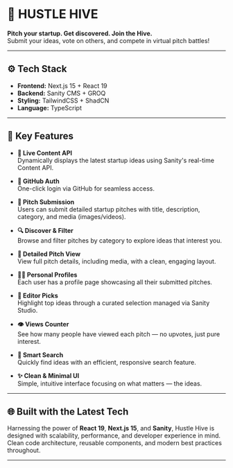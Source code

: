 # 🚀 HUSTLE HIVE  
**Pitch your startup. Get discovered. Join the Hive.**  
Submit your ideas, vote on others, and compete in virtual pitch battles!

---

## ⚙️ Tech Stack

- **Frontend:** Next.js 15 + React 19  
- **Backend:** Sanity CMS + GROQ  
- **Styling:** TailwindCSS + ShadCN  
- **Language:** TypeScript

---

## 🔋 Key Features

- **📡 Live Content API**  
  Dynamically displays the latest startup ideas using Sanity's real-time Content API.

- **🔐 GitHub Auth**  
  One-click login via GitHub for seamless access.

- **📝 Pitch Submission**  
  Users can submit detailed startup pitches with title, description, category, and media (images/videos).

- **🔍 Discover & Filter**  
  Browse and filter pitches by category to explore ideas that interest you.

- **📄 Detailed Pitch View**  
  View full pitch details, including media, with a clean, engaging layout.

- **🙋‍♂️ Personal Profiles**  
  Each user has a profile page showcasing all their submitted pitches.

- **🌟 Editor Picks**  
  Highlight top ideas through a curated selection managed via Sanity Studio.

- **👁️ Views Counter**  
  See how many people have viewed each pitch — no upvotes, just pure interest.

- **🔎 Smart Search**  
  Quickly find ideas with an efficient, responsive search feature.

- **✨ Clean & Minimal UI**  
  Simple, intuitive interface focusing on what matters — the ideas.

---

## 🌐 Built with the Latest Tech

Harnessing the power of **React 19**, **Next.js 15**, and **Sanity**, Hustle Hive is designed with scalability, performance, and developer experience in mind. Clean code architecture, reusable components, and modern best practices throughout.

---
